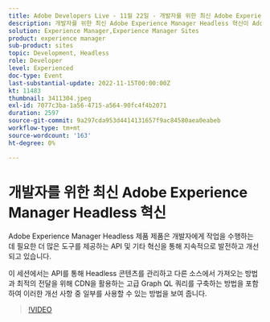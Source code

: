 ```yaml
---
title: Adobe Developers Live - 11월 22일 - 개발자를 위한 최신 Adobe Experience Manager Headless 혁신
description: 개발자를 위한 최신 Adobe Experience Manager Headless 혁신이 Adobe Experience Manager Headless 제품 제품은 API와 개발자에게 작업을 완료하는 데 필요한 더 많은 도구를 제공하는 기타 혁신을 통해 지속적으로 발전하고 개선되고 있습니다. 이 세션에서는 API를 통해 Headless 콘텐츠를 관리하고 다른 소스에서 가져오는 방법과 CDN을 활용하여 최적의 전달을 위해 고급 Graph QL 쿼리를 구축하는 방법을 포함하여 이러한 개선 사항의 일부를 사용할 수 있는 방법을 보여 드리겠습니다.
solution: Experience Manager,Experience Manager Sites
product: experience manager
sub-product: sites
topic: Development, Headless
role: Developer
level: Experienced
doc-type: Event
last-substantial-update: 2022-11-15T00:00:00Z
kt: 11483
thumbnail: 3411304.jpeg
exl-id: 7077c3ba-1a56-4715-a564-90fc4f4b2071
duration: 2597
source-git-commit: 9a297cda953d4414131657f9ac84580aea0eabeb
workflow-type: tm+mt
source-wordcount: '163'
ht-degree: 0%

---
```


# 개발자를 위한 최신 Adobe Experience Manager Headless 혁신

Adobe Experience Manager Headless 제품 제품은 개발자에게 작업을 수행하는 데 필요한 더 많은 도구를 제공하는 API 및 기타 혁신을 통해 지속적으로 발전하고 개선되고 있습니다.

이 세션에서는 API를 통해 Headless 콘텐츠를 관리하고 다른 소스에서 가져오는 방법과 최적의 전달을 위해 CDN을 활용하는 고급 Graph QL 쿼리를 구축하는 방법을 포함하여 이러한 개선 사항 중 일부를 사용할 수 있는 방법을 보여 줍니다.

>[!VIDEO](https://video.tv.adobe.com/v/3411304/?quality=12&learn=on)
